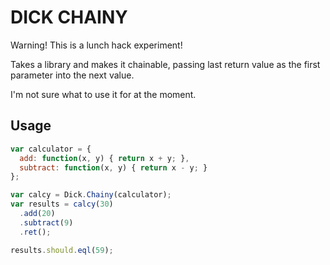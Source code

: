 # DICK CHAINY

Warning! This is a lunch hack experiment!

Takes a library and makes it chainable, passing last return value as the first parameter into the next value.

I'm not sure what to use it for at the moment.

## Usage

```javascript
var calculator = {
  add: function(x, y) { return x + y; },
  subtract: function(x, y) { return x - y; }
};

var calcy = Dick.Chainy(calculator);
var results = calcy(30)
  .add(20)
  .subtract(9)
  .ret();

results.should.eql(59);

```
